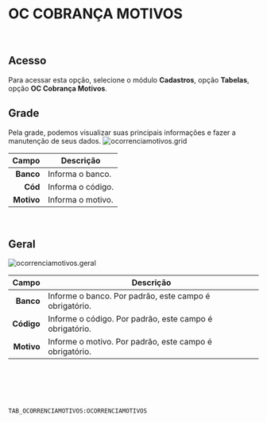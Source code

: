 # OC COBRANÇA MOTIVOS
<br>

## Acesso
Para acessar esta opção, selecione o módulo **Cadastros**, opção **Tabelas**, opção **OC Cobrança Motivos**.
<br>

## Grade
Pela grade, podemos visualizar suas principais informações e fazer a manutenção de seus dados.
![ocorrenciamotivos.grid](https://raw.githubusercontent.com/netforcews/docs-erp/master/cadastros/imagens/ocorrenciamotivos.grid.png)

Campo | Descrição
--:|---
**Banco** | Informa o banco.
**Cód** | Informa o código.
**Motivo** | Informa o motivo.
<br>

## Geral
![ocorrenciamotivos.geral](https://raw.githubusercontent.com/netforcews/docs-erp/master/cadastros/imagens/ocorrenciamotivos.geral.png)

Campo | Descrição
--:|---
**Banco** | Informe o banco. Por padrão, este campo é obrigatório.
**Código** | Informe o código. Por padrão, este campo é obrigatório.
**Motivo** | Informe o motivo. Por padrão, este campo é obrigatório.
<br>
<br>
<br>
<br>

```TAB_OCORRENCIAMOTIVOS:OCORRENCIAMOTIVOS```
